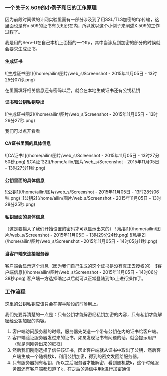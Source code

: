 ### 一个关于X.509的小例子和它的工作原理

因为前段时间做的计网实验里面有一部分涉及到了用SSL/TLS加密的ftp传输，这里面也是有x.509的证书有关知识在内，所以就以这个小例子来阐述X.509的工作过程了。

我是用的Serv-U在自己本机上面搭的一个ftp，其中当涉及到加密的部分的时候就会要求生成证书。

#### 生成证书
![生成证书图1](/home/ailin/图片/web_s/Screenshot - 2015年11月05日 - 13时25分07秒.png)

在里面填好相关信息还有密码以后，就会在本地生成证书还有公钥私钥

#### 证书和公钥私钥导出
![生成证书图2](/home/ailin/图片/web_s/Screenshot - 2015年11月05日 - 13时26分27秒.png)

我们可以点开看看

#### CA证书里面的具体信息
![CA证书1](/home/ailin/图片/web_s/Screenshot - 2015年11月05日 - 13时27分50秒.png)
![CA证书2](/home/ailin/图片/web_s/Screenshot - 2015年11月05日 - 13时27分11秒.png)


#### 公钥里面的具体信息
![公钥1](/home/ailin/图片/web_s/Screenshot - 2015年11月05日 - 13时28分06秒.png)
![公钥2](/home/ailin/图片/web_s/Screenshot - 2015年11月05日 - 13时28分25秒.png)

#### 私钥里面的具体信息
（这是要输入了我们开始设置的密码才可以显示出来的）
![私钥1](/home/ailin/图片/web_s/Screenshot - 2015年11月05日 - 13时29分24秒.png)
![私钥2](/home/ailin/图片/web_s/Screenshot - 2015年11月05日 - 14时05分11秒.png)


#### 当客户端来连接服务器
客户端会显示这个消息（因为我们自己生成的这个证书是没有真正去授权的）
![客户端信息](/home/ailin/图片/web_s/Screenshot - 2015年11月05日 - 14时06分38秒.png)
客户端一方选择确定以后就可以正常登陆到ftp上进行操作了。

### 工作流程
这里的公钥私钥应该只会在握手阶段的时候用上。

我们先要弄清楚的一点是：只有公钥才能解密经私钥加密的内容，只有私钥才能解密经公钥加密的内容。

1. 客户端访问服务器的时候，服务器先发送一个带有公钥在内的证书给客户端。
2. 客户端验证服务器发过来的证书，如果发现证书有问题的话，就会提示用户（就是刚刚弹出来的框框）
3. 然后我们刚刚选择了信任该证书，因此客户端就从证书中取出了公钥，然后客户端生成一个随机数k，利用公钥加密，得到的密文发回给服务器。
4. 只有服务器拥有私钥，所以之后服务器才能解密，看到随机数k，这个时候服务器还有客户端都知道了k，在之后的通信中用k进行加密通信






